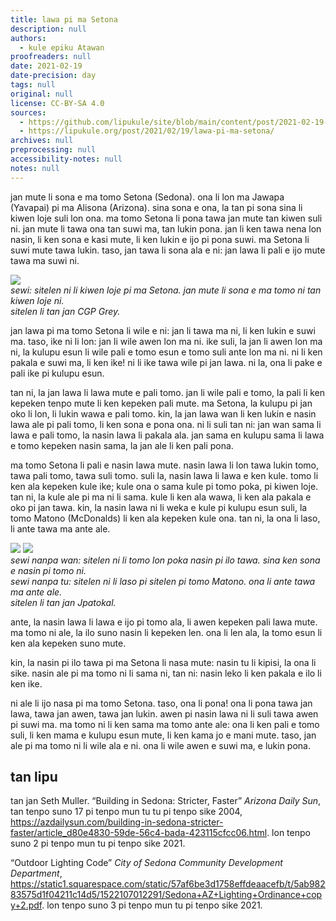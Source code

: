 ```yaml
---
title: lawa pi ma Setona
description: null
authors:
  - kule epiku Atawan
proofreaders: null
date: 2021-02-19
date-precision: day
tags: null
original: null
license: CC-BY-SA 4.0
sources:
  - https://github.com/lipukule/site/blob/main/content/post/2021-02-19-lawapimasetona.md
  - https://lipukule.org/post/2021/02/19/lawa-pi-ma-setona/
archives: null
preprocessing: null
accessibility-notes: null
notes: null
---
```


jan mute li sona e ma tomo Setona (Sedona). ona li lon ma Jawapa (Yavapai) pi ma Alisona (Arizona). sina sona e ona, la tan pi sona sina li kiwen loje suli lon ona. ma tomo Setona li pona tawa jan mute tan kiwen suli ni. jan mute li tawa ona tan suwi ma, tan lukin pona. jan li ken tawa nena lon nasin, li ken sona e kasi mute, li ken lukin e ijo pi pona suwi. ma Setona li suwi mute tawa lukin. taso, jan tawa li sona ala e ni: jan lawa li pali e ijo mute tawa ma suwi ni.

![](/images/lawapimasetona/1.jpg)  
*sewi: sitelen ni li kiwen loje pi ma Setona. jan mute li sona e ma tomo ni tan kiwen loje ni.*  
*sitelen li tan jan CGP Grey.*

jan lawa pi ma tomo Setona li wile e ni: jan li tawa ma ni, li ken lukin e suwi ma. taso, ike ni li lon: jan li wile awen lon ma ni. ike suli, la jan li awen lon ma ni, la kulupu esun li wile pali e tomo esun e tomo suli ante lon ma ni. ni li ken pakala e suwi ma, li ken ike! ni li ike tawa wile pi jan lawa. ni la, ona li pake e pali ike pi kulupu esun.

tan ni, la jan lawa li lawa mute e pali tomo. jan li wile pali e tomo, la pali li ken kepeken tenpo mute li ken kepeken pali mute. ma Setona, la kulupu pi jan oko li lon, li lukin wawa e pali tomo. kin, la jan lawa wan li ken lukin e nasin lawa ale pi pali tomo, li ken sona e pona ona. ni li suli tan ni: jan wan sama li lawa e pali tomo, la nasin lawa li pakala ala. jan sama en kulupu sama li lawa e tomo kepeken nasin sama, la jan ale li ken pali pona.

ma tomo Setona li pali e nasin lawa mute. nasin lawa li lon tawa lukin tomo, tawa pali tomo, tawa suli tomo. suli la, nasin lawa li lawa e ken kule. tomo li ken ala kepeken kule ike; kule ona o sama kule pi tomo poka, pi kiwen loje. tan ni, la kule ale pi ma ni li sama. kule li ken ala wawa, li ken ala pakala e oko pi jan tawa. kin, la nasin lawa ni li weka e kule pi kulupu esun suli, la tomo Matono (McDonalds) li ken ala kepeken kule ona. tan ni, la ona li laso, li ante tawa ma ante ale.

![](/images/lawapimasetona/2.jpg) ![](/images/lawapimasetona/3.jpg)  
*sewi nanpa wan: sitelen ni li tomo lon poka nasin pi ilo tawa. sina ken sona e nasin pi tomo ni.*  
*sewi nanpa tu: sitelen ni li laso pi sitelen pi tomo Matono. ona li ante tawa ma ante ale.*  
*sitelen li tan jan Jpatokal.*

ante, la nasin lawa li lawa e ijo pi tomo ala, li awen kepeken pali lawa mute. ma tomo ni ale, la ilo suno nasin li kepeken len. ona li len ala, la tomo esun li ken ala kepeken suno mute.

kin, la nasin pi ilo tawa pi ma Setona li nasa mute: nasin tu li kipisi, la ona li sike. nasin ale pi ma tomo ni li sama ni, tan ni: nasin leko li ken pakala e ilo li ken ike.

ni ale li ijo nasa pi ma tomo Setona. taso, ona li pona! ona li pona tawa jan lawa, tawa jan awen, tawa jan lukin. awen pi nasin lawa ni li suli tawa awen pi suwi ma. ma tomo ni li ken sama ma tomo ante ale: ona li ken pali e tomo suli, li ken mama e kulupu esun mute, li ken kama jo e mani mute. taso, jan ale pi ma tomo ni li wile ala e ni. ona li wile awen e suwi ma, e lukin pona.

## tan lipu
tan jan Seth Muller. “Building in Sedona: Stricter, Faster” *Arizona Daily Sun*, tan tenpo suno 17 pi tenpo mun tu tu pi tenpo sike 2004, https://azdailysun.com/building-in-sedona-stricter-faster/article_d80e4830-59de-56c4-bada-423115cfcc06.html. lon tenpo suno 2 pi tenpo mun tu pi tenpo sike 2021.

“Outdoor Lighting Code” *City of Sedona Community Development Department*, https://static1.squarespace.com/static/57af6be3d1758effdeaacefb/t/5ab98283575d1f04211c14d5/1522107012291/Sedona+AZ+Lighting+Ordinance+copy+2.pdf. lon tenpo suno 3 pi tenpo mun tu pi tenpo sike 2021.